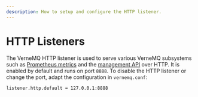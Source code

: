 ```yaml
---
description: How to setup and configure the HTTP listener.
---
```


# HTTP Listeners

The VerneMQ HTTP listener is used to serve various VerneMQ subsystems such as [Prometheus metrics](../monitoring/prometheus.md) and the [management API](../live-administration/http-administration.md) over HTTP. It is enabled by default and runs on port `8888`. To disable the HTTP listener or change the port, adapt the configuration in `vernemq.conf`:

```text
listener.http.default = 127.0.0.1:8888
```

